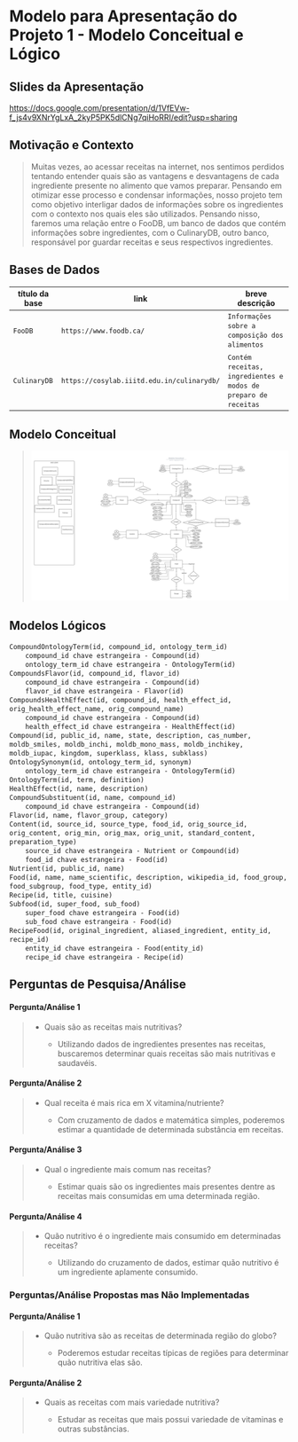 # Modelo para Apresentação do Projeto 1 - Modelo Conceitual e Lógico

## Slides da Apresentação
https://docs.google.com/presentation/d/1VfEVw-f_js4v9XNrYgLxA_2kyP5PK5dlCNg7qiHoRRI/edit?usp=sharing

## Motivação e Contexto

> Muitas vezes, ao acessar receitas na internet, nos sentimos perdidos tentando entender quais são as vantagens e desvantagens de cada ingrediente presente no alimento que vamos preparar. Pensando em otimizar esse processo e condensar informações, nosso projeto tem como objetivo interligar dados de informações sobre os ingredientes com o contexto nos quais eles são utilizados. Pensando nisso, faremos uma relação entre o FooDB, um banco de dados que contém informações sobre ingredientes, com o CulinaryDB, outro banco, responsável por guardar receitas e seus respectivos ingredientes.

## Bases de Dados

título da base | link | breve descrição
----- | ----- | -----
`FooDB` | `https://www.foodb.ca/` | `Informações sobre a composição dos alimentos`
`CulinaryDB` | `https://cosylab.iiitd.edu.in/culinarydb/` | `Contém receitas, ingredientes e modos de preparo de receitas`

## Modelo Conceitual

> ![Recipes Analytcs ER](images/er.png)

## Modelos Lógicos

~~~
CompoundOntologyTerm(id, compound_id, ontology_term_id)
    compound_id chave estrangeira - Compound(id)
    ontology_term_id chave estrangeira - OntologyTerm(id)  
CompoundsFlavor(id, compound_id, flavor_id)
    compound_id chave estrangeira - Compound(id)
    flavor_id chave estrangeira - Flavor(id)  
CompoundsHealthEffect(id, compound_id, health_effect_id, orig_health_effect_name, orig_compound_name)
    compound_id chave estrangeira - Compound(id)
    health_effect_id chave estrangeira - HealthEffect(id)  
Compound(id, public_id, name, state, description, cas_number, moldb_smiles, moldb_inchi, moldb_mono_mass, moldb_inchikey, moldb_iupac, kingdom, superklass, klass, subklass)
OntologySynonym(id, ontology_term_id, synonym)
    ontology_term_id chave estrangeira - OntologyTerm(id)
OntologyTerm(id, term, definition)
HealthEffect(id, name, description)
CompoundSubstituent(id, name, compound_id)
    compound_id chave estrangeira - Compound(id)
Flavor(id, name, flavor_group, category)
Content(id, source_id, source_type, food_id, orig_source_id, orig_content, orig_min, orig_max, orig_unit, standard_content, preparation_type)
    source_id chave estrangeira - Nutrient or Compound(id)
    food_id chave estrangeira - Food(id)
Nutrient(id, public_id, name)
Food(id, name, name_scientific, description, wikipedia_id, food_group, food_subgroup, food_type, entity_id)
Recipe(id, title, cuisine)
Subfood(id, super_food, sub_food)
    super_food chave estrangeira - Food(id)
    sub_food chave estrangeira - Food(id)
RecipeFood(id, original_ingredient, aliased_ingredient, entity_id, recipe_id)
    entity_id chave estrangeira - Food(entity_id)
    recipe_id chave estrangeira - Recipe(id)
~~~

## Perguntas de Pesquisa/Análise

#### Pergunta/Análise 1
> * Quais são as receitas mais nutritivas?
>   
>   * Utilizando dados de ingredientes presentes nas receitas, buscaremos determinar quais receitas são mais nutritivas e saudavéis.

#### Pergunta/Análise 2
> * Qual receita é mais rica em X vitamina/nutriente?
>   
>   * Com cruzamento de dados e matemática simples, poderemos estimar a quantidade de determinada substância em receitas.

#### Pergunta/Análise 3
> * Qual o ingrediente mais comum nas receitas?
>   
>   * Estimar quais são os ingredientes mais presentes dentre as receitas mais consumidas em uma determinada região.

#### Pergunta/Análise 4
> * Quão nutritivo é o ingrediente mais consumido em determinadas receitas?
>
>   * Utilizando do cruzamento de dados, estimar quão nutritivo é um ingrediente aplamente consumido.
### Perguntas/Análise Propostas mas Não Implementadas

#### Pergunta/Análise 1
> * Quão nutritiva são as receitas de determinada região do globo?
>   
>   * Poderemos estudar receitas típicas de regiões para determinar quão nutritiva elas são.

#### Pergunta/Análise 2
> * Quais as receitas com mais variedade nutritiva?
>   
>   * Estudar as receitas que mais possui variedade de vitaminas e outras substâncias.
